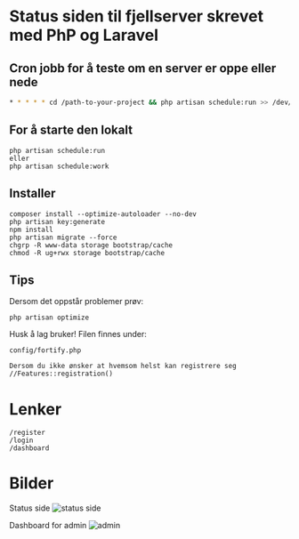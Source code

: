 # Status siden til fjellserver skrevet med PhP og Laravel
## Cron jobb for å teste om en server er oppe eller nede
```bash
* * * * * cd /path-to-your-project && php artisan schedule:run >> /dev/null 2>&1
```
## For å starte den lokalt
```
php artisan schedule:run
eller
php artisan schedule:work
```

## Installer
```
composer install --optimize-autoloader --no-dev
php artisan key:generate
npm install
php artisan migrate --force
chgrp -R www-data storage bootstrap/cache
chmod -R ug+rwx storage bootstrap/cache
```
## Tips
Dersom det oppstår problemer prøv:
```
php artisan optimize
```
Husk å lag bruker! Filen finnes under:
```
config/fortify.php

Dersom du ikke ønsker at hvemsom helst kan registrere seg
//Features::registration()
```

# Lenker
```
/register
/login
/dashboard
```
# Bilder
Status side
![status side](https://www.nextcloud.pomdre.net/index.php/apps/files_sharing/publicpreview/49SewcakqTFq36R?x=3831&y=1422&a=true&file=status%2520side.PNG&scalingup=0)

Dashboard for admin
![admin](https://www.nextcloud.pomdre.net/index.php/apps/files_sharing/publicpreview/MiqpWNYqnyjqKMX?x=3831&y=1422&a=true&file=status%2520admin.PNG&scalingup=0)

